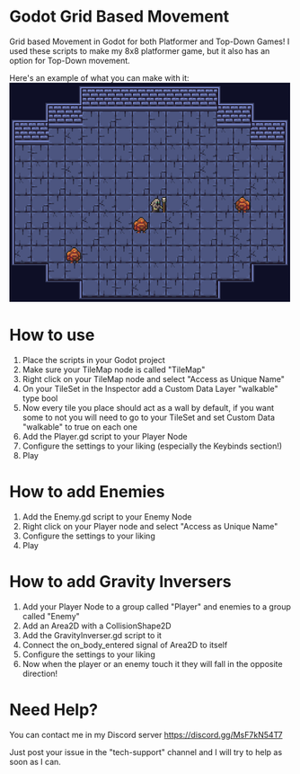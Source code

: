 # Godot Grid Based Movement
Grid based Movement in Godot for both Platformer and Top-Down Games!
I used these scripts to make my 8x8 platformer game, but it also has an option for Top-Down movement.

Here's an example of what you can make with it:
<img src="https://raw.githubusercontent.com/sventomasek/Godot-Grid-Based-Movement/main/Images/Example1.gif" width="500" />

# How to use
1. Place the scripts in your Godot project
2. Make sure your TileMap node is called "TileMap"
3. Right click on your TileMap node and select "Access as Unique Name"
4. On your TileSet in the Inspector add a Custom Data Layer "walkable" type bool
5. Now every tile you place should act as a wall by default, if you want some to not you will need to go to your TileSet and set Custom Data "walkable" to true on each one
6. Add the Player.gd script to your Player Node
7. Configure the settings to your liking (especially the Keybinds section!)
8. Play

# How to add Enemies
1. Add the Enemy.gd script to your Enemy Node
2. Right click on your Player node and select "Access as Unique Name"
3. Configure the settings to your liking
4. Play

# How to add Gravity Inversers
1. Add your Player Node to a group called "Player" and enemies to a group called "Enemy"
2. Add an Area2D with a CollisionShape2D
3. Add the GravityInverser.gd script to it
4. Connect the on_body_entered signal of Area2D to itself
5. Configure the settings to your liking
6. Now when the player or an enemy touch it they will fall in the opposite direction!

# Need Help?
You can contact me in my Discord server https://discord.gg/MsF7kN54T7

Just post your issue in the "tech-support" channel and I will try to help as soon as I can.
